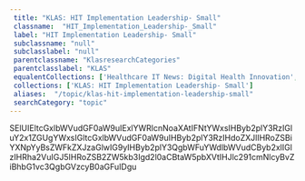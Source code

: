 ```yaml
--- 
 title: "KLAS: HIT Implementation Leadership- Small" 
 classname:  "HIT_Implementation_Leadership-_Small" 
 label: "HIT Implementation Leadership- Small" 
 subclassname: "null" 
 subclasslabel: "null" 
 parentclassname: "KlasresearchCategories" 
 parentclasslabel: "KLAS" 
 equalentCollections: ['Healthcare IT News: Digital Health Innovation','KLAS: HIT Implementation Leadership- Large','Healthcare IT News: Health Information Exchange (HIE)','Symplur: -hash-smartHIT','Symplur: -hash-HITsm','U.S. Food and Drug Administration (FDA): Medical Device Data Systems','HIMSS: Digital Health','Healthcare IT News: Digital Health','Symplur: -hash-HIMSS19','KLAS: HIT Advisory Services','Frost & Sullivan: IoT'] 
 collections: ['KLAS: HIT Implementation Leadership- Small']
 aliases:  "/topic/klas-hit-implementation-leadership-small"  
 searchCategory: "topic" 
---
```

SElUIEltcGxlbWVudGF0aW9uIExlYWRlcnNoaXAtIFNtYWxsIHByb2plY3RzIGluY2x1ZGUgYWxsIGltcGxlbWVudGF0aW9uIHByb2plY3RzIHdoZXJlIHRoZSBiYXNpYyBsZWFkZXJzaGlwIG9yIHByb2plY3QgbWFuYWdlbWVudCByb2xlIGlzIHRha2VuIGJ5IHRoZSB2ZW5kb3Igd2l0aCBtaW5pbXVtIHJlc291cmNlcyBvZiBhbG1vc3QgbGVzcyB0aGFuIDgu
